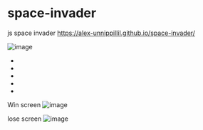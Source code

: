 # space-invader
js space invader 
https://alex-unnippillil.github.io/space-invader/


![image](https://github.com/Alex-Unnippillil/space-invader/assets/24538548/5f841f3c-0edb-404c-916d-d8029c485112)

-
-
-
-
-






Win screen
![image](https://github.com/Alex-Unnippillil/space-invader/assets/24538548/16c75e65-21a4-4984-8623-03e7d930fb25)





lose screen
![image](https://github.com/Alex-Unnippillil/space-invader/assets/24538548/f0230564-1348-4ffc-af29-52a7f9bcbed2)
